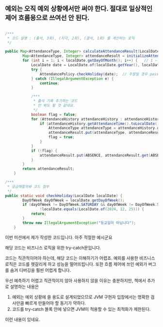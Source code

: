 ## 예외는 오직 예외 상황에서만 써야 한다. 절대로 일상적인 제어 흐름용으로 쓰여선 안 된다.


```java

/***
 * 코드 설명 : (출석, 3회), (지각, 2회), (결석, 1회) 를 계산하는 로직
 */

public Map<AttendanceType, Integer> calculateAttendanceResult(LocalDate localDate) {
        Map<AttendanceType, Integer> attendanceResult = initializeAttendanceResult();
        for (int i = 1; i < localDate.getDayOfMonth(); i++) {   // 1 ~ currentDate 검증하기
            LocalDate date = LocalDate.of(localDate.getYear(), localDate.getMonthValue(), i);
            try {
                AttendancePolicy.checkHoliday(date);  // 주말일 경우 pass
            } catch (IllegalArgumentException e) {
                continue;
            }

            /***
             * 출석 기록 추가하는 코드
             * 안 봐도 될 것 같네요.
             */
            boolean flag = false;
            for (AttendanceHistory attendanceHistory : attendanceHistories) {
                if (attendanceHistory.getAttendanceTime().toLocalDate().equals(date)) {
                    AttendanceType attendanceType = attendanceHistory.getAttendanceType();
                    attendanceResult.put(attendanceType, attendanceResult.get(attendanceType) + 1);
                    flag = true;
                }
            }
            if (!flag) {
                attendanceResult.put(ABSENCE, attendanceResult.get(ABSENCE) + 1);
            }
        }
        return attendanceResult;
    }
```

```java
/***
 * 궁금해할까봐 코드 첨부
 */
public static void checkHoliday(LocalDate localDate) {
        DayOfWeek dayOfWeek = localDate.getDayOfWeek();
        if (dayOfWeek != DayOfWeek.SATURDAY && dayOfWeek != DayOfWeek.SUNDAY &&
                !localDate.equals(LocalDate.of(2024, 12, 25))) {
            return;
        }
        throw new IllegalArgumentException("등교일이 아닙니다");
    }
```
이번 미션에서 제가 작성한 코드입니다. 아주 적절한 예시군요

해당 코드는 비즈니스 로직을 위한 try-catch문입니다.

코드는 직관적이어야 하는데, 해당 코드는 이해하기가 어렵죠.
예외를 사용한 비즈니스 로직은 코드를 헷갈리게 하고 성능을 떨어뜨립니다. 또한 흐름 제어에 쓰인 예외가 버그를 숨겨 디버깅을 훨씬 어렵게 합니다.

우선 예측하기 어렵고 직관적이지 않아 사용하지 않을 이유는 충분하지만, 책에서 추가로 설명하는 내용은

1. 예외는 예외 상황에 쓸 용도로 설계되었으므로 JVM 구현자 입장에서는 명확한 검사만큼 빠르게 만들어야 할 동기가 약하다.
2. 코드를 try-catch 블록 안에 넣으면 JVM이 적용할 수 있는 최적화가 제한된다.

이런 내용이 있네요.